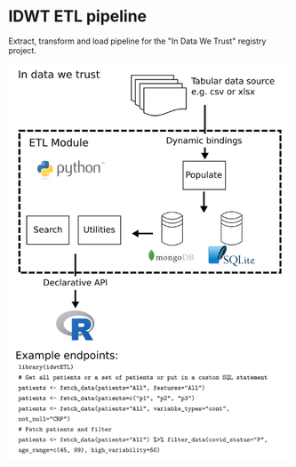 # IDWT ETL pipeline

Extract, transform and load pipeline for the "In Data We Trust" registry project.

![ERD](https://github.com/burtonrj/IDWT/blob/master/IDWT_ETL.png)
